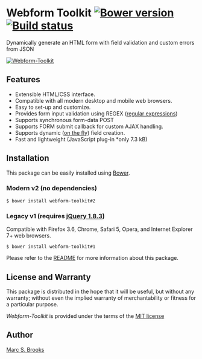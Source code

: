 # Webform Toolkit [![Bower version](https://badge.fury.io/bo/webform-toolkit.svg)](https://badge.fury.io/bo/webform-toolkit) [![Build status](https://travis-ci.org/nuxy/Webform-Toolkit.svg?branch=master)](https://travis-ci.org/nuxy/Webform-Toolkit)

Dynamically generate an HTML form with field validation and custom errors from JSON

[<img src="https://nuxy.github.io/Webform-Toolkit/preview.jpg" alt="Webform-Toolkit" />](https://nuxy.github.io/Webform-Toolkit)

## Features

- Extensible HTML/CSS interface.
- Compatible with all modern desktop and mobile web browsers.
- Easy to set-up and customize.
- Provides form input validation using REGEX ([regular expressions](http://www.regular-expressions.info/reference.html))
- Supports synchronous form-data POST
- Supports FORM submit callback for custom AJAX handling.
- Supports dynamic ([on the fly](https://nuxy.github.io/Webform-Toolkit/#methods)) field creation.
- Fast and lightweight (JavaScript plug-in *only 7.3 kB)

## Installation

This package can be easily installed using [Bower](http://bower.io).

### Modern v2 (no dependencies)

    $ bower install webform-toolkit#2

### Legacy v1 (requires [jQuery 1.8.3](http://ajax.googleapis.com/ajax/libs/jquery/1.8.3/jquery.min.js))

Compatible with Firefox 3.6, Chrome, Safari 5, Opera, and Internet Explorer 7+ web browsers.

    $ bower install webform-toolkit#1

Please refer to the [README](https://nuxy.github.io/Webform-Toolkit) for more information about this package.

## License and Warranty

This package is distributed in the hope that it will be useful, but without any warranty; without even the implied warranty of merchantability or fitness for a particular purpose.

_Webform-Toolkit_ is provided under the terms of the [MIT license](http://www.opensource.org/licenses/mit-license.php)

## Author

[Marc S. Brooks](https://github.com/nuxy)
